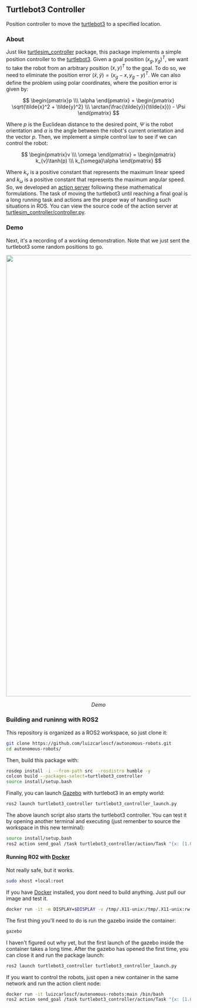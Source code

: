 ## Turtlebot3 Controller

Position controller to move the [turtlebot3](https://github.com/ROBOTIS-GIT/turtlebot3) to a specified location.

### About

Just like [turtlesim_controller](../turtlesim_controller/) package, this package implements a simple position controller to the [turtlebot3](https://github.com/ROBOTIS-GIT/turtlebot3). Given a goal position $(x_g, y_g)^T$, we want to take the robot from an arbitrary position $(x, y)^T$ to the goal. To do so, we need to eliminate the position error $(\tilde{x},\tilde{y})=(x_g - x, y_g - y)^T$. We can also define the problem using polar coordinates, where the position error is given by:

$$ \begin{pmatrix}p \\\ \alpha \end{pmatrix} = \begin{pmatrix} \sqrt{\tilde{x}^2 + \tilde{y}^2} \\\ \arctan(\frac{\tilde{y}}{\tilde{x}}) - \Psi \end{pmatrix} $$

Where $p$ is the Euclidean distance to the desired point, $\Psi$ is the robot orientation and $\alpha$ is the angle between the robot's current orientation and the vector $p$. Then, we implement a simple control law to see if we can control the robot:

$$ \begin{pmatrix}v \\\ \omega \end{pmatrix} = \begin{pmatrix} k_{v}\tanh(p) \\\ k_{\omega}\alpha \end{pmatrix} $$

Where $k_{v}$ is a positive constant that represents the maximum linear speed and $k_{\omega}$ is a positive constant that represents the maximum angular speed. So, we developed an [action server](https://docs.ros.org/en/humble/Tutorials/Beginner-CLI-Tools/Understanding-ROS2-Actions/Understanding-ROS2-Actions.html) following these mathematical formulations. The task of moving the turtlebot3 until reaching a final goal is a long running task and actions are the proper way of handling such situations in ROS. You can view the source code of the action server at [turtlesim_controller/controller.py](src/controller.cpp).

### Demo

Next, it's a recording of a working demonstration. Note that we just sent the turtlebot3 some random positions to go.

<p align="center">
    <img src="images/demo.gif?raw=true" width=1200px/>
</p>
<p align="center">
    <em>Demo</em>
</p>

### Building and runinng with ROS2

This repository is organized as a ROS2 workspace, so just clone it:
```bash
git clone https://github.com/luizcarloscf/autonomous-robots.git
cd autonomous-robots/
```

Then, build this package with:
```bash
rosdep install -i --from-path src --rosdistro humble -y
colcon build --packages-select=turtlebot3_controller
source install/setup.bash
```

Finally, you can launch [Gazebo](https://gazebosim.org/home) with turtlebot3 in an empty world:
```bash
ros2 launch turtlebot3_controller turtlebot3_controller_launch.py
```

The above launch script also starts the turtlebot3 controller. You can test it by opening another terminal and executing (just remenber to source the workspace in this new terminal):
```bash
source install/setup.bash
ros2 action send_goal /task turtlebot3_controller/action/Task "{x: [1.0,2.0,-1.0], y: [1.0,2.0,-1.0]}"
```

#### Running RO2 with [Docker](https://www.docker.com/)

Not really safe, but it works.
```bash
sudo xhost +local:root
```

If you have [Docker](https://www.docker.com/) installed, you dont need to build anything. Just pull our image and test it.
```bash
docker run -it -e DISPLAY=$DISPLAY -v /tmp/.X11-unix:/tmp/.X11-unix:rw --device /dev/dri/ luizcarloscf/autonomous-robots:main /bin/bash
```

The first thing you'll need to do is run the gazebo inside the container:
```bash
gazebo
```

I haven't figured out why yet, but the first launch of the gazebo inside the container takes a long time. After the gazebo has opened the first time, you can close it and run the package launch:
```bash
ros2 launch turtlebot3_controller turtlebot3_controller_launch.py
```

If you want to control the robots, just open a new container in the same network and run the action client node:
```bash
docker run -it luizcarloscf/autonomous-robots:main /bin/bash
ros2 action send_goal /task turtlebot3_controller/action/Task "{x: [1.0,2.0,-1.0], y: [1.0,2.0,-1.0]}" 
```